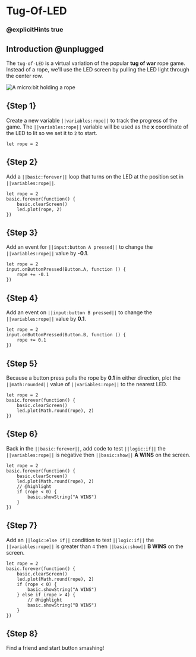 # Tug-Of-LED

### @explicitHints true

## Introduction @unplugged

The ``tug-of-LED`` is a virtual variation of the popular **tug of war** rope game.
Instead of a rope, we'll use the LED screen by pulling the LED light through the center row.

![A micro:bit holding a rope](/static/mb/projects/tug-of-led.png)

## {Step 1}

Create a new variable ``||variables:rope||`` to track the progress of the game. The ``||variables:rope||``
variable will be used as the **x** coordinate of the LED to lit so we set it to ``2`` to start.

```spy
let rope = 2
```

## {Step 2}

Add a ``||basic:forever||`` loop that turns on the LED at the position set in ``||variables:rope||``.

```spy
let rope = 2
basic.forever(function() {
    basic.clearScreen()
    led.plot(rope, 2)
})
```

## {Step 3}

Add an event for ``||input:button A pressed||`` to change the ``||variables:rope||`` value by **-0.1**.

```spy
let rope = 2
input.onButtonPressed(Button.A, function () {
    rope += -0.1
})
```

## {Step 4}

Add an event on ``||input:button B pressed||`` to change the ``||variables:rope||`` value by **0.1**.

```spy
let rope = 2
input.onButtonPressed(Button.B, function () {
    rope += 0.1
})
```

## {Step 5}

Because a button press pulls the rope by **0.1** in either direction, plot the ``||math:rounded||`` value of ``||variables:rope||`` to the nearest LED.

```spy
let rope = 2
basic.forever(function() {
    basic.clearScreen()
    led.plot(Math.round(rope), 2)
})
```

## {Step 6}

Back in the ``||basic:forever||``, add code to test ``||logic:if||`` the ``||variables:rope||`` is negative
then ``||basic:show||`` **A WINS** on the screen.

```spy
let rope = 2
basic.forever(function() {
    basic.clearScreen()
    led.plot(Math.round(rope), 2)
    // @highlight
    if (rope < 0) {
        basic.showString("A WINS")
    }
})
```

## {Step 7}

Add an ``||logic:else if||`` condition to test ``||logic:if||`` the ``||variables:rope||`` is greater than `4`
then ``||basic:show||`` **B WINS** on the screen.

```spy
let rope = 2
basic.forever(function() {
    basic.clearScreen()
    led.plot(Math.round(rope), 2)
    if (rope < 0) {
        basic.showString("A WINS")
    } else if (rope > 4) {
        // @highlight
        basic.showString("B WINS")
    }
})
```

## {Step 8}

Find a friend and start button smashing!